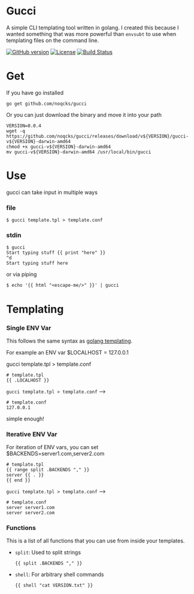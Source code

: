 # Gucci

A simple CLI templating tool written in golang. I created this because I wanted something that was more powerful than `envsubt` to use when templating files on the command line.

[![GitHub version](https://badge.fury.io/gh/noqcks%2Fgucci.svg)](https://badge.fury.io/gh/noqcks%2Fgucci)
[![License](https://img.shields.io/github/license/noqcks/gucci.svg)](https://github.com/noqcks/gucci/blob/master/LICENSE)
[![Build Status](https://travis-ci.org/noqcks/gucci.svg?branch=master)](https://travis-ci.org/noqcks/gucci)

# Get

If you have go installed

```
go get github.com/noqcks/gucci
```

Or you can just download the binary and move it into your path

```
VERSION=0.0.4
wget -q https://github.com/noqcks/gucci/releases/download/v${VERSION}/gucci-v${VERSION}-darwin-amd64
chmod +x gucci-v${VERSION}-darwin-amd64
mv gucci-v${VERSION}-darwin-amd64 /usr/local/bin/gucci
```


# Use

gucci can take input in multiple ways

### file

```
$ gucci template.tpl > template.conf
```

### stdin

```
$ gucci
Start typing stuff {{ print "here" }}
^d
Start typing stuff here
```

or via piping

```
$ echo '{{ html "<escape-me/>" }}' | gucci
```

# Templating

### Single ENV Var

This follows the same syntax as [golang templating](https://golang.org/pkg/text/template/).

For example an ENV var $LOCALHOST = 127.0.0.1

gucci template.tpl > template.conf


```
# template.tpl
{{ .LOCALHOST }}
```

`gucci template.tpl > template.conf` -->

```
# template.conf
127.0.0.1
```

simple enough!

### Iterative ENV Var

For iteration of ENV vars, you can set $BACKENDS=server1.com,server2.com

```
# template.tpl
{{ range split .BACKENDS "," }}
server {{ . }}
{{ end }}
```

`gucci template.tpl > template.conf` -->


```
# template.conf
server server1.com
server server2.com
```

### Functions

This is a list of all functions that you can use from inside your templates.

- `split`: Used to split strings

  ```
  {{ split .BACKENDS "," }}
  ```
- `shell`: For arbitrary shell commands

   ```
   {{ shell "cat VERSION.txt" }}
   ```

